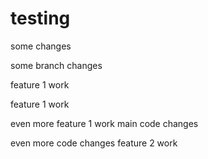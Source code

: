 # testing

some changes

some branch changes

feature 1 work

feature 1 work 

even more feature 1 work
main code changes

even more code changes
feature 2 work
